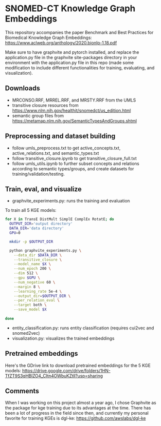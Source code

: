 # SNOMED-CT Knowledge Graph Embeddings

This repository accompanies the paper Benchmark and Best Practices for Biomedical Knowledge Graph Embeddings: https://www.aclweb.org/anthology/2020.bionlp-1.18.pdf


Make sure to have graphvite and pytorch installed, and replace the application.py file in the graphvite site-packages directory in your environment with the application.py file in this repo (made some modification to include different functionalities for training, evaluating, and visualization).

## Downloads

- MRCONSO.RRF, MRREL.RRF, and MRSTY.RRF from the UMLS
- transitive closure resources from https://www.nlm.nih.gov/healthit/snomedct/us_edition.html
- semantic group files from https://metamap.nlm.nih.gov/SemanticTypesAndGroups.shtml

## Preprocessing and dataset building

- follow umls_preprocess.txt to get active_concepts.txt, active_relations.txt, and semantic_types.txt
- follow transitive_closure.ipynb to get transitive_closure_full.txt
- follow umls_utils.ipynb to further subset concepts and relations according to semantic types/groups, and create datasets for training/validation/testing.


## Train, eval, and visualize

- graphvite_experiments.py: runs the training and evaluation

To train all 5 KGE models:

```bash
for X in TransE DistMult SimplE ComplEx RotatE; do
  OUTPUT_DIR='output directory'
  DATA_DIR='data directory'
  GPU=0

  mkdir -p $OUTPUT_DIR

  python graphvite_experiments.py \
    --data_dir $DATA_DIR \
    --transitive_closure \
    --model_name $X \
    --num_epoch 200 \
    --dim 512 \
    --gpu $GPU \
    --num_negative 60 \
    --margin 8 \
    --learning_rate 5e-4 \
	--output_dir=$OUTPUT_DIR \
    --per_relation_eval \
    --target both \
    --save_model $X
    
done
```

- entity_classification.py: runs entity classification (requires cui2vec and snomed2vec)
- visualization.py: visualizes the trained embeddings

## Pretrained embeddings

Here's the GDrive link to download pretrained embeddings for the 5 KGE models: https://drive.google.com/drive/folders/1HN-TfZT9S3qHBIZO4_CItn4OWbuKZtll?usp=sharing

## Comments

When I was working on this project almost a year ago, I chose Graphvite as the package for kge training due to its advantages at the time. There has been a lot of progress in the field since then, and currently my personal favorite for training KGEs is dgl-ke: https://github.com/awslabs/dgl-ke
